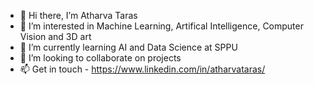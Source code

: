 - 👋 Hi there, I’m Atharva Taras 
- 👀 I’m interested in Machine Learning, Artifical Intelligence, Computer Vision and 3D art
- 🌱 I’m currently learning AI and Data Science at SPPU
- 💞️ I’m looking to collaborate on projects
- 📫 Get in touch - https://www.linkedin.com/in/atharvataras/

<!---
AtharvaTaras/AtharvaTaras is a ✨ special ✨ repository because its `README.md` (this file) appears on your GitHub profile.
You can click the Preview link to take a look at your changes.
--->
